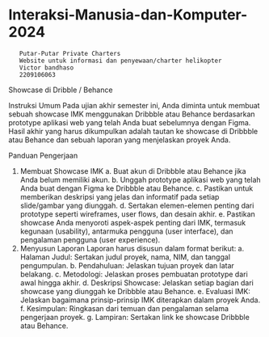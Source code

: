 # Interaksi-Manusia-dan-Komputer-2024

       Putar-Putar Private Charters
       Website untuk informasi dan penyewaan/charter helikopter
       Victor bandhaso
       2209106063


Showcase di Dribble / Behance

Instruksi Umum
Pada ujian akhir semester ini, Anda diminta untuk membuat sebuah showcase IMK menggunakan Dribbble atau Behance berdasarkan prototype aplikasi web yang telah Anda buat sebelumnya dengan Figma. Hasil akhir yang harus dikumpulkan adalah tautan ke showcase di Dribbble atau Behance dan sebuah laporan yang menjelaskan proyek Anda.

Panduan Pengerjaan
1. Membuat Showcase IMK
a. Buat akun di Dribbble atau Behance jika Anda belum memiliki akun.
b. Unggah prototype aplikasi web yang telah Anda buat dengan Figma ke Dribbble atau Behance.
c. Pastikan untuk memberikan deskripsi yang jelas dan informatif pada setiap slide/gambar yang diunggah.
d. Sertakan elemen-elemen penting dari prototype seperti wireframes, user flows, dan desain akhir.
e. Pastikan showcase Anda menyoroti aspek-aspek penting dari IMK, termasuk kegunaan (usability), antarmuka pengguna (user interface), dan pengalaman pengguna (user experience).
2. Menyusun Laporan
Laporan harus disusun dalam format berikut:
a. Halaman Judul: Sertakan judul proyek, nama, NIM, dan tanggal pengumpulan.
b. Pendahuluan: Jelaskan tujuan proyek dan latar belakang.
c. Metodologi: Jelaskan proses pembuatan prototype dari awal hingga akhir.
d. Deskripsi Showcase: Jelaskan setiap bagian dari showcase yang diunggah ke Dribbble atau Behance.
e. Evaluasi IMK: Jelaskan bagaimana prinsip-prinsip IMK diterapkan dalam proyek Anda.
f. Kesimpulan: Ringkasan dari temuan dan pengalaman selama pengerjaan proyek.
g. Lampiran: Sertakan link ke showcase Dribbble atau Behance.
